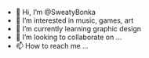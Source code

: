 - 👋 Hi, I’m @SweatyBonka
- 👀 I’m interested in music, games, art
- 🌱 I’m currently learning graphic design
- 💞️ I’m looking to collaborate on ...
- 📫 How to reach me ...

<!---
SweatyBonka/SweatyBonka is a ✨ special ✨ repository because its `README.md` (this file) appears on your GitHub profile.
You can click the Preview link to take a look at your changes.
--->
